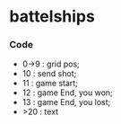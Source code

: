 # battelships

### Code
- 0->9 : grid pos;
- 10 : send shot;
- 11 : game start;
- 12 : game End, you won;
- 13 : game End, you lost;
- \>20 : text